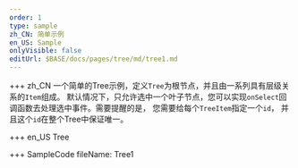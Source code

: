 ```yaml
--- 
order: 1
type: sample
zh_CN: 简单示例
en_US: Sample
onlyVisible: false
editUrl: $BASE/docs/pages/tree/md/tree1.md
---
```


+++ zh_CN
一个简单的Tree示例，定义<Code>Tree</Code>为根节点，并且由一系列具有层级关系的<Code>Item</Code>组成。
    默认情况下，只允许选中一个叶子节点，您可以实现<Code>onSelect</Code>回调函数去处理选中事件。需要提醒的是，
    您需要给每个<Code>TreeItem</Code>指定一个<Code>id</Code>， 并且这个<Code>id</Code>在整个Tree中保证唯一。


+++ en_US
Tree

+++ SampleCode
fileName: Tree1
